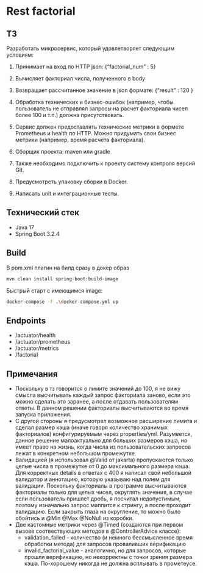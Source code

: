 # Rest factorial
## ТЗ  
Разработать микросервис, который удовлетворяет следующим условиям:
1) Принимает на вход по HTTP json:
  {“factorial_num” :  5}

2) Вычисляет факториал числа, полученного в body

3) Возвращает рассчитанное значение в json формате:
 {“result” : 120 }

4) Обработка технических и бизнес-ошибок (например, чтобы пользователь не отправлял запросы на расчет факториала чисел более 100 и т.п.) должна присутствовать.

5) Сервис должен предоставлять технические метрики в формете Prometheus и health по HTTP. Можно придумать свои бизнес метрики (например, время расчета факториала). 

6) Сборщик проекта: maven или gradle

7) Также необходимо подключить к проекту систему контроля версий Git.

8) Предусмотреть упаковку сборки в Docker.

9) Написать unit и интеграционные тесты.
## Технический стек  
- Java 17
- Spring Boot 3.2.4
## Build  
В pom.xml плагин на билд сразу в докер образ
```bash
mvn clean install spring-boot:build-image
```
Быстрый старт с имеющимся image:
```bash
docker-compose -f .\docker-compose.yml up
```
## Endpoints
- /actuator/health
- /actuator/prometheus
- /actuator/metrics
- /factorial
## Примечания
- Поскольку в тз говорится о лимите значений до 100, я не вижу смысла высчитывать каждый запрос факториала заново, если это можно сделать это заранее, а после отдавать пользователям ответы. В данном решении факториалы высчитываются во время запуска приложения.
- С другой стороны я предусмотрел возможное расширение лимита и сделал размер кэша (иначе говоря количество хранимых факториалов) конфигурируемым через properties/yml. Разумеется, данное решение малоактуально для больших размеров кэша, но имеет право на жизнь, когда числа из пользовательских запросов лежат в конкретном небольшом промежутке.
- Валидацией (я использовал @Valid от jakarta) пропускаются только целые числа в промежутке от 0 до максимального размера кэша. Для корректных details в ответах с 400 я написал свой небольшой валидатор и аннотацию, которую указываю над полем для валидации.
Поскольку факториалы в программе высчитываются факториалы только для целых чисел, округлять значения, в случае если пользователь пришлет дробь, я посчитал недопустимым, поэтому изначально запрос маппится к стрингу, а после проходит валидацию. Если закрыть глаза на округление, то можно было обойтись и @Min @Max @NoNull из коробки.
- Две кастомные метрики через @Timed (создаются при первом вызове соотвествующих методов в @ControllerAdvice классе):
  - validation_failed - количество (и немного бессмысленное время обработки метода) для запросов проваливших верификацию
  - invalid_factorial_value - аналогично, но для запросов, которые прошли верификацию, но некорректны с точки зрения размера кэша. По-хорошему никогда не должна всплывать в прометеусе.
